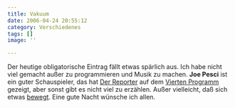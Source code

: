 ```yaml
---
title: Vakuum
date: 2006-04-24 20:55:12
category: Verschiedenes
tags: []
image: ''

---
```


Der heutige obligatorische Eintrag fällt etwas spärlich aus. Ich habe nicht viel gemacht außer zu programmieren und Musik zu machen. **Joe Pesci** ist ein guter Schauspieler, das hat [Der Reporter](http://german.imdb.com/title/tt0105187/) auf dem [Vierten Programm](http://www.das-vierte.de/content/) gezeigt, aber sonst gibt es nicht viel zu erzählen. Außer vielleicht, daß sich etwas [bewegt](http://www.faz.net/s/Rub21DD40806F8345FAA42A456821D3EDFF/Doc~E4EB995C43B564AEA802BB7F6A4C26E79~ATpl~Ecommon~Scontent.html). Eine gute Nacht wünsche ich allen.
